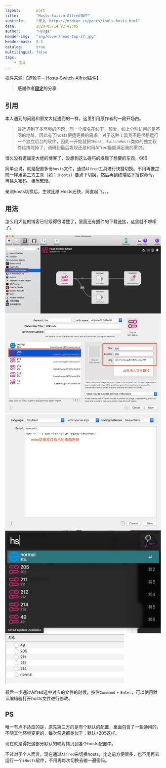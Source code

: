 ```yaml
---
layout:       post
title:        "Hosts-Switch-Alfred插件"
subtitle:     "原文：https://mrdear.cn/posts/tools-hosts.html"
date:         2020-05-14 22:42:05
author:       "Hyuga"
header-img:   "img/cover/head-top-37.jpg"
header-mask:  0.3
catalog:      true
multilingual: false
tags:
    - 工具
---
```


插件来源:[【造轮子-- Hosts-Switch-Alfred插件】](https://mrdear.cn/posts/tools-hosts.html)

> **感谢作者[屈定](https://mrdear.cn/)的分享**

## 引用

本人遇到的问题和原文大佬遇到的一样，这里引用原作者的一段开场白。

> 最近遇到了多环境的问题，同一个域名在线下，预发，线上分别访问的是不同的地址，因此有了hosts便捷更换的需求。对于这种工具我不是很想运行一个独立后台的软件，因此一开始就把`IHost`，`SwitchHosts`类似的独立软件给排除掉了，调研到最后发现还是利用Alfred最能满足我的需求。

很久没有逛屈定大佬的博客了，没想到这么碰巧的发现了想要的东西，666

简单点说，就是配置多份`hosts`文件，通过`Alfred`工具进行快捷切换。不用再像之前一样用第三方工具（如：`iHosts`）要点下切换，然后再到终端贴下授权命令，再输入密码，相当繁琐。

亲测hosts切换后，生效比原iHosts还快，简直起飞。。。

## 用法

怎么用大佬的博客已经写得很清楚了，里面还有插件的下载链接，这里就不啰嗦了。

![](/img/2020/2020-05/tools-hosts-1.png)
![](/img/2020/2020-05/tools-hosts-2.png)
![](/img/2020/2020-05/tools-hosts-3.png)
![](/img/2020/2020-05/tools-hosts-4.png)
![](/img/2020/2020-05/tools-hosts-5.png)

最后一步通过Alfred选中对应的文件的时候，按住`Command` + `Enter`，可以使用默认编辑器打开hosts文件进行修改。

## PS
唯一有点不适应的是，原先第三方的是有个默认的配置，里面包含了一些通用的，不随其他环境变更的，每次勾选都类似于：默认+205这样。

现在就是得把这部分默认的映射拷贝到各个hosts配置中。

不过对于个人而言，现在通过`Alfred`来切换hosts，比之前方便很多，也不用再去运行一个`iHosts`软件，不用再每次切换去输一遍密码。


